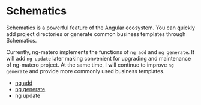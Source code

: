 # Schematics

Schematics is a powerful feature of the Angular ecosystem. You can quickly add project directories or generate common business templates through Schematics.

Currently, ng-matero implements the functions of `ng add` and `ng generate`. It will add `ng update` later making convenient for upgrading and maintenance of ng-matero project. At the same time, I will continue to improve `ng generate` and provide more commonly used business templates.

- [ng add](project-init.md)
- [ng generate](new-route.md)
- ng update